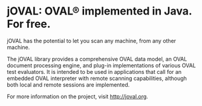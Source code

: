 jOVAL: OVAL&reg; implemented in Java. For free.
=============

jOVAL has the potential to let you scan any machine, from any other machine.

The jOVAL library provides a comprehensive OVAL data model, an OVAL document processing engine, and plug-in implementations of various OVAL test evaluators.  It is intended to be used in applications that call for an embedded OVAL interpreter with remote scanning capabilities, although both local and remote sessions are implemented.

For more information on the project, visit http://joval.org.
